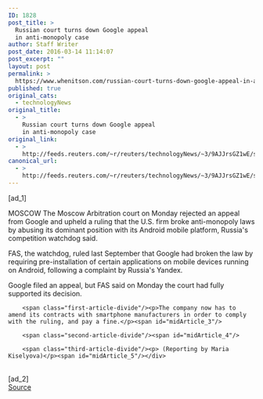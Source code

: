 ```yaml
---
ID: 1828
post_title: >
  Russian court turns down Google appeal
  in anti-monopoly case
author: Staff Writer
post_date: 2016-03-14 11:14:07
post_excerpt: ""
layout: post
permalink: >
  https://www.whenitson.com/russian-court-turns-down-google-appeal-in-anti-monopoly-case/
published: true
original_cats:
  - technologyNews
original_title:
  - >
    Russian court turns down Google appeal
    in anti-monopoly case
original_link:
  - >
    http://feeds.reuters.com/~r/reuters/technologyNews/~3/9AJJrsGZ1wE/story01.htm
canonical_url:
  - >
    http://feeds.reuters.com/~r/reuters/technologyNews/~3/9AJJrsGZ1wE/story01.htm
---
```

 [ad_1]
<br><div id="articleText">
<span id="midArticle_start"/>

<span class="focusParagraph" readability="5"><p><span class="articleLocation">MOSCOW</span> The Moscow Arbitration court on Monday rejected an appeal from Google and upheld a ruling that the U.S. firm broke anti-monopoly laws by abusing its dominant position with its Android mobile platform, Russia's competition watchdog said.</p></span><span id="midArticle_0"/><p>FAS, the watchdog, ruled last September that Google had broken the law by requiring pre-installation of certain applications on mobile devices running on Android, following a complaint by Russia's Yandex.</p><span id="midArticle_1"/><p>Google filed an appeal, but FAS said on Monday the court had fully supported its decision.</p><span id="midArticle_2"/>
        
        <span class="first-article-divide"/><p>The company now has to amend its contracts with smartphone manufacturers in order to comply with the ruling, and pay a fine.</p><span id="midArticle_3"/>
        
        <span class="second-article-divide"/><span id="midArticle_4"/>
        
        <span class="third-article-divide"/><p> (Reporting by Maria Kiselyova)</p><span id="midArticle_5"/></div>
<br>[ad_2]
<br><a href="http://feeds.reuters.com/~r/reuters/technologyNews/~3/9AJJrsGZ1wE/story01.htm">Source </a>
